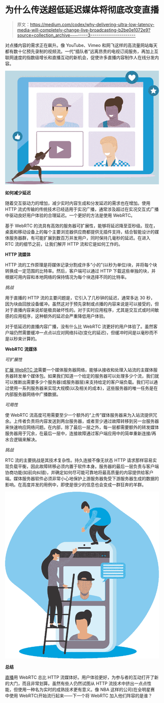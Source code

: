 # 为什么传送超低延迟媒体将彻底改变直播

> 原文：<https://medium.com/codex/why-delivering-ultra-low-latency-media-will-completely-change-live-broadcasting-b2be0e1072e9?source=collection_archive---------3----------------------->

对点播内容的需求正在飙升。像 YouTube、Vimeo 和网飞这样的高流量网站每天都有数十亿预先录制的视频流。一代“插队者”远离昂贵的电视订阅服务，再加上互联网速度的指数级增长和直播互动的新机会，促使许多直播内容制作人在线分发内容。

![](img/3e7fd1d3cd5b7a380cbce37fc6ca5577.png)

**如何减少延迟**

随着交互驱动力的增加，减少实时内容生成和分发延迟的需求也在增加。使用 HTTP 流式传输的传统技术已经适用于实况广播，通常涉及超过在实况交互式广播中驱动良好用户体验的合理延迟。一个更好的方法是使用 WebRTC。

基于 WebRTC 的流具有高效的服务器可扩展性，能够将延迟降至亚秒级。现在，桌面和移动设备上的每个主要浏览器供应商都提供无插件支持，结合智能设计的媒体服务器群，有可能扩展到数百万并发用户，同时保持几毫秒的延迟。在进入 RTC 流的细节之前，让我们解开 HTTP 流和它是如何工作的。

**HTTP 流媒体**

HTTP 流的工作原理是将媒体记录分割成许多“小的”(以秒为单位)块，并将每个块转换成一定范围的比特率。然后，客户端可以通过 HTTP 下载这些单独的块，并根据可用内容和本地网络的保持情况为每个块选择不同的比特率。

*挑战*

用于直播的 HTTP 流的主要问题是，它引入了几秒钟的延迟，通常多达 30 秒，因为块由回放设备缓冲。虽然这对于预先录制或点播的内容来说是可以接受的，但对于直播内容来说却是极具破坏性的。对于实时应用程序，尤其是交互式或时间敏感的应用程序，这种额外的延迟会严重降低用户体验。

对于低延迟的直播内容广播，没有什么比 WebRTC 流更好的用户体验了。虽然客户端仍然需要缓冲一点点以应对网络抖动(变化的延迟)，但缓冲时间是以毫秒而不是以秒来计算的。

**WebRTC 流媒体**

*可扩展性*

[扩展 WebRTC 流](https://www.liveswitch.io/features)需要一个媒体服务器网络，能够从接收和处理入站流的主媒体服务器转发单个媒体包。如果我们知道一个给定的服务器可以处理多少个流，我们就可以推断出需要多少个服务器(或服务器层)来支持给定的客户端负载。我们可以通过使用一系列服务器来实现大规模(以及相关的成本)，这些服务器的唯一任务是在内部服务器网络中广播数据。

*可用性*

使 WebRTC 流高度可用需要至少一个额外的“上传”媒体服务器来为入站流提供冗余。上传者负责将内容发送到两台服务器，或者至少通过故障转移到另一台服务器来快速响应网络问题。在内部，除了最后一层之外，每一层都需要额外的转发媒体服务器用于冗余，在最后一层中，连接故障通过客户端应用中的简单重新连接/再水合逻辑来解决。

*挑战*

RTC 流的主要挑战是其技术复杂性。持久连接不像无状态 HTTP 请求那样容易实现负载平衡，因此故障转移必须内置于软件本身。服务器的最后一层负责与客户端协商功能(如前向纠错)，并确定如何尽可能可靠地将最高质量的内容提供给客户端。媒体服务器软件必须非常小心地保护上游服务器免受下游服务器生成的数据的影响。在高度并发的用例中，即使是很少的信息也会变成一群狂奔的羊群。

![](img/88940acfdd67f821f6dbc7c50b5c9c29.png)

**总结**

[直播](https://www.liveswitch.io/)用 WebRTC 总比 HTTP 流媒体好。用户体验更好，为参与者的互动打开了新的大门，而且非常划算。虽然有些人仍然试图从 HTTP 流技术中挤出一点点性能，但使用一种名为实时的成熟技术更有意义。像 NBA 这样的公司(在全明星赛中使用 WebRTC)开始流行起来——下一个将 WebRTC 加入他们阵容的是谁？